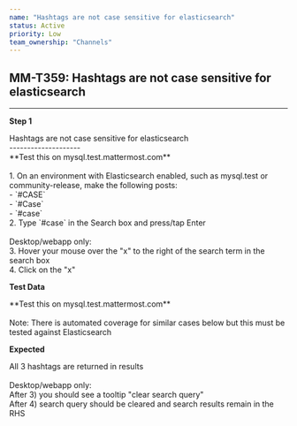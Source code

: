 ```yaml
---
name: "Hashtags are not case sensitive for elasticsearch"
status: Active
priority: Low
team_ownership: "Channels"
---
```


## MM-T359: Hashtags are not case sensitive for elasticsearch

---

**Step 1**

Hashtags are not case sensitive for elasticsearch\
\--------------------\
\*\*Test this on mysql.test.mattermost.com\*\*\
\
1\. On an environment with Elasticsearch enabled, such as mysql.test or community-release, make the following posts:\
\- \`#CASE\`\
\- \`#Case\`\
\- \`#case\`\
2\. Type \`#case\` in the Search box and press/tap Enter\
\
Desktop/webapp only:\
3\. Hover your mouse over the "x" to the right of the search term in the search box\
4\. Click on the "x"

**Test Data**

\*\*Test this on mysql.test.mattermost.com\*\*\
\
Note: There is automated coverage for similar cases below but this must be tested against Elasticsearch

**Expected**

All 3 hashtags are returned in results\
\
Desktop/webapp only:\
After 3) you should see a tooltip "clear search query"\
After 4) search query should be cleared and search results remain in the RHS
